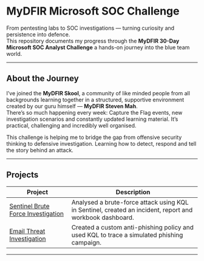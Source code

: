 # MyDFIR Microsoft SOC Challenge

From pentesting labs to SOC investigations — turning curiosity and persistence into defence.  
This repository documents my progress through the **MyDFIR 30-Day Microsoft SOC Analyst Challenge** a hands-on journey into the blue team world.

---

## About the Journey
I’ve joined the **MyDFIR Skool**, a community of like minded people from all backgrounds learning together in a structured, supportive environment created by our guru himself — **MyDFIR Steven Mah**.  
There’s so much happening every week: Capture the Flag events, new investigation scenarios and constantly updated learning material. It’s practical, challenging and incredibly well organised.  

This challenge is helping me to bridge the gap from offensive security thinking to defensive investigation. Learning how to detect, respond and tell the story behind an attack.

---

## Projects

| Project | Description |
|----------|-------------|
| [Sentinel Brute Force Investigation](./Sentinel-BruteForce-Investigation/README.md) | Analysed a brute-force attack using KQL in Sentinel, created an incident, report and workbook dashboard. |
| [Email Threat Investigation](./Email_Threat_Investigation/README.md) | Created a custom anti-phishing policy and used KQL to trace a simulated phishing campaign. |
---
